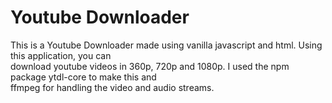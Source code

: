 
# Youtube Downloader

This is a Youtube Downloader made using vanilla javascript and html. Using this application, you can  
download youtube videos in 360p, 720p and 1080p. I used the npm package ytdl-core to make this and  
ffmpeg for handling the video and audio streams. 
